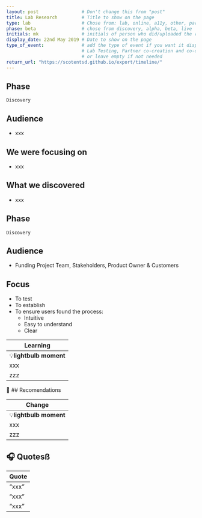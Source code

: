 ```yaml
---
layout: post                # Don't change this from "post"
title: Lab Research         # Title to show on the page
type: lab                   # Chose from: lab, online, a11y, other, partner
phase: beta                 # chose from discovery, alpha, beta, live
initials: mk                # initials of person who did/uploaded the research
display_date: 22nd May 2019 # Date to show on the page      
type_of_event:              # add the type of event if you want it displayed added to the heading when the post if clicked on
                            # Lab Testing, Partner co-creation and co-design, Accessibility, Online research and testing, Events, F2F and testing
                            # or leave empty if not needed
return_url: "https://scotentsd.github.io/export/timeline/"
---
```


## Phase
    Discovery

## Audience
- xxx

## We were focusing on 
- xxx

## What we discovered
- xxx

<!--more-->

## Phase 
    Discovery

## Audience
- Funding Project Team, Stakeholders, Product Owner & Customers

## Focus
- To test 
- To establish 
- To ensure users found the process:
   - Intuitive
   - Easy to understand
   - Clear

| Learning
| ---
| 💡**lightbulb moment**
| xxx
| zzz

🧰 ## Recomendations 

| Change
| ---
| 💡**lightbulb moment**
| xxx
| zzz


## 🎧 Quotesß

| Quote
| ---
| “xxx”
| “xxx”
| “xxx”



<!--more-->

